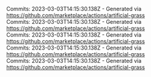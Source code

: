 Commits: 2023-03-03T14:15:30.138Z - Generated via https://github.com/marketplace/actions/artificial-grass
<br>
Commits: 2023-03-03T14:15:30.138Z - Generated via https://github.com/marketplace/actions/artificial-grass
<br>
Commits: 2023-03-03T14:15:30.138Z - Generated via https://github.com/marketplace/actions/artificial-grass
<br>
Commits: 2023-03-03T14:15:30.138Z - Generated via https://github.com/marketplace/actions/artificial-grass
<br>
Commits: 2023-03-03T14:15:30.138Z - Generated via https://github.com/marketplace/actions/artificial-grass
<br>
